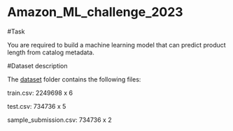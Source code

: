 # Amazon_ML_challenge_2023


#Task 

You are required to build a machine learning model that can predict product length from catalog metadata. 

#Dataset description 

The [dataset](https://www.kaggle.com/datasets/ashisparida/amazon-ml-challenge-2023)  folder contains the following files:  

train.csv: 2249698 x 6 

test.csv: 734736 x 5 

sample_submission.csv: 734736 x 2 

